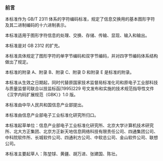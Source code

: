 ### 前言
本标准作为 GB/T 2311 体系的字符编码标准，规定了信息交换用的基本图形字符及其二进制编码的十六进制表示。

本标准适用于图形字符信息的处理、交换、存储、传输、显现、输入和输出。

本标准是对 GB 2312 的扩充。

本标准具体规定了图形字符的单字节编码和双字节编码，并对四字节编码体系结构做出了规定。

本标准的附录 A、附录 B、附录 C、附录 D 和附录 E 是标准的附录。

本标准从生效之日期起，同时代替原国家技术监督局标准化司和原电子工业部科技与质量监督司联合以技监标函[1995]229 号文发布和实施的技术规范指导性文件《汉字内码扩展规范（GBK）》1.0 版。

本标准由中华人民共和国信息产业部提出。

本标准由信息产业部电子工业标准化研究所归口。

本标准起草单位：信息产业部电子工业标准化研究所、北京大学计算机技术研究所、北大方正集团、北京方正新天地信息网络科技有限责任公司、四通集团公司、中科院软件所、长城软件公司、四通利方公司、中软总公司、金山软件公司、联想公司。

本标准主要起草人：陈堃𨱇、黄疆、胡万进、张建国、陈壮。
